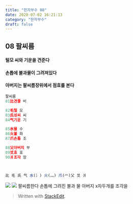 ```yaml
---
title: "한자부수 08"
date: 2020-07-02 16:21:13
category: "한자부수"
draft: false
---
```

## 08 팔씨름
#### 털모 씨와 기운을 견준다
#### 손톱에 불과물이 그려져있다
#### 아버지는 팔씨름장위에서 점효를 본다
```js
팔씨름
81比견줄 비

82毛털 모
83氏성씨 씨
84气기운 기

85水물 수
86火불 화
87爪손톱 조

88父아버지 부
89爻효 효
90爿조각 장



比 毛 氏 气 水(氵) 火(灬) 爪(爫)父 爻 爿
```
![](https://i.ibb.co/HHyZMkZ/2020-07-02-11-33-53.png)
![](https://i.ibb.co/0Vzb4LQ/2020-06-26-11-19-45.png)
팔씨름한다
손톱에 그려진 불과 물
아버지 x자두개를  조각을 
> Written with [StackEdit](https://stackedit.io/).
<!--stackedit_data:
eyJoaXN0b3J5IjpbMTAyMzQxOTM1MSwxNTY0MzMzMTQyLC0xOD
YwNDA2ODA4LDE2OTE1MjUyNTQsLTI5NTk1MTQ0LDg0NzczMzg0
OCwtMTU3MTcxMzg3NiwxNjU2NDIzNjcyLC02MDkzOTkwNzBdfQ
==
-->